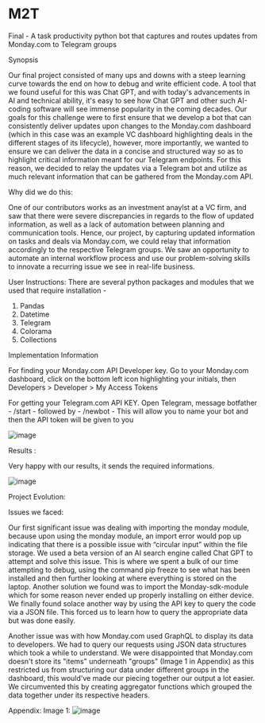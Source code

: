 # M2T
Final - A task productivity python bot that captures and routes updates from Monday.com to Telegram groups

Synopsis

Our final project consisted of many ups and downs with a steep learning curve towards the end on how to debug and write efficient code. A tool that we found useful for this was Chat GPT, and with today's advancements in AI and technical ability, it's easy to see how Chat GPT and other such AI-coding software will see immense popularity in the coming decades. Our goals for this challenge were to first ensure that we develop a bot that can consistently deliver updates upon changes to the Monday.com dashboard (which in this case was an example VC dashboard highlighting deals in the different stages of its lifecycle), however, more importantly, we wanted to ensure we can deliver the data in a concise and structured way so as to highlight critical information meant for our Telegram endpoints. For this reason, we decided to relay the updates via a Telegram bot and utilize as much relevant information that can be gathered from the Monday.com API.

Why did we do this:

One of our contributors works as an investment anaylst at a VC firm, and saw that there were severe discrepancies in regards to the flow of updated information, as well as a lack of automation between planning and communication tools. Hence, our project, by capturing updated information on tasks and deals via Monday.com, we could relay that information accordingly to the respective Telegram groups. We saw an opportunity to automate an internal workflow process and use our problem-solving skills to innovate a recurring issue we see in real-life business.

User Instructions:
There are several python packages and modules that we used that require installation -
1. Pandas
2. Datetime
3. Telegram
4. Colorama
5. Collections

Implementation Information

For finding your Monday.com API Developer key. Go to your Monday.com dashboard, click on the bottom left icon highlighting your initials, then Developers > Developer > My Access Tokens

For getting your Telegram.com API KEY. Open Telegram, message botfather - /start - followed by - /newbot - This will allow you to name your bot and then the API token will be given to you

![image](https://user-images.githubusercontent.com/27936494/206089428-603dac73-2d03-419b-8445-6bbe7c42e871.png)

Results :

Very happy with our results, it sends the required informations.

![image](https://user-images.githubusercontent.com/27936494/206090470-d6ae517d-3e55-4059-bf5e-5be13295a000.png)

Project Evolution:


Issues we faced:

Our first significant issue was dealing with importing the monday module, because upon using the monday module, an import error would pop up indicating that there is a possible issue with “circular input” within the file storage. We used a beta version of an AI search engine called Chat GPT to attempt and solve this issue. This is where we spent a bulk of our time attempting to debug, using the command pip freeze to see what has been installed and then further looking at where everything is stored on the laptop. Another solution we found was to import the Monday-sdk-module which for some reason never ended up properly installing on either device. We finally found solace another way by using the API key to query the code via a JSON file. This forced us to learn how to query the appropriate data but was done easily.

Another issue was with how Monday.com used GraphQL to display its data to developers. We had to query our requests using JSON data structures which took a while to understand. We were disappointed that Monday.com doesn't store its "items" underneath "groups" (Image 1 in Appendix) as this restricted us from structuring our data under different groups in the dashboard, this would've made our piecing together our output a lot easier. We circumvented this by creating aggregator functions which grouped the data together under its respective headers.

Appendix:
Image 1: ![image](https://user-images.githubusercontent.com/27936494/206085792-885024bf-e703-482f-8490-56c99fb58952.png)


